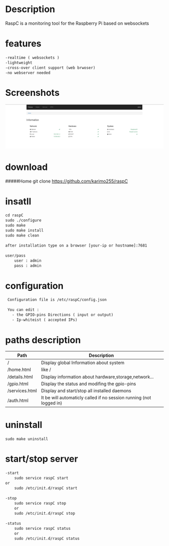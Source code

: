 # Description

RaspC is a monitoring tool for the Raspberry Pi based on websockets

# features
	-realtime ( websockets ) 
	-lightweight
	-cross-over client support (web brwoser)
	-no webserver needed	
	
# Screenshots
![Alt text](img/home.png?raw=true "Optional Title")
# download
#####Home
	git clone https://github.com/karimo255/raspC

# insatll 

	cd raspC
	sudo ./configure
	sudo make
	sudo make install
	sudo make clean 

	after installation type on a browser [your-ip or hostname]:7681 

	user/pass
		user : admin
		pass : admin

# configuration 
	
	 Configuration file is /etc/raspC/config.json
	 
	 You can edit :
	   - the GPIO-pins Directions ( input or output) 
	   - Ip-whiteist ( accepted IPs)
	   
# paths description

| Path | Description |
|------|-------------|
| /| Display global Information about system |
| /home.html  | like / |
| /details.html | Display information about hardware,storage,network... |
| /gpio.html | Display the status and modifing the gpio-pins  |
| /services.html  | Display and start/stop all installed daemons |		
| /auth.html  | It be will automaticly called if no session running (not logged in) |	

# uninstall

	sudo make uninstall


# start/stop server

	-start
		sudo service raspC start
	or
		sudo /etc/init.d/raspC start

	-stop
        sudo service raspC stop
        or
        sudo /etc/init.d/raspC stop

	-status
        sudo service raspC status
        or
        sudo /etc/init.d/raspC status

